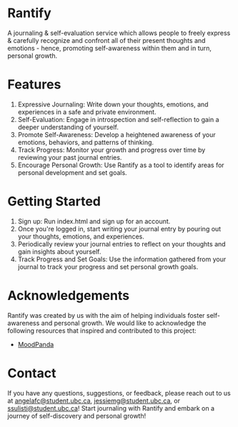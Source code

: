 # Rantify
A journaling & self-evaluation service which allows people to freely express & carefully recognize and confront all of their present thoughts and emotions - hence, promoting self-awareness within them and in turn, personal growth.

# Features 
1. Expressive Journaling: Write down your thoughts, emotions, and experiences in a safe and private environment.
2. Self-Evaluation: Engage in introspection and self-reflection to gain a deeper understanding of yourself.
3. Promote Self-Awareness: Develop a heightened awareness of your emotions, behaviors, and patterns of thinking.
4. Track Progress: Monitor your growth and progress over time by reviewing your past journal entries.
5. Encourage Personal Growth: Use Rantify as a tool to identify areas for personal development and set goals.

# Getting Started
1. Sign up: Run index.html and sign up for an account.
2. Once you're logged in, start writing your journal entry by pouring out your thoughts, emotions, and experiences.
3. Periodically review your journal entries to reflect on your thoughts and gain insights about yourself.
4. Track Progress and Set Goals: Use the information gathered from your journal to track your progress and set personal growth goals.

# Acknowledgements
Rantify was created by us with the aim of helping individuals foster self-awareness and personal growth. We would like to acknowledge the following resources that inspired and contributed to this project:
- [MoodPanda](https://www.moodpanda.com/)

# Contact
If you have any questions, suggestions, or feedback, please reach out to us at angelafc@student.ubc.ca,  jessiemg@student.ubc.ca, or ssulisti@student.ubc.ca!
Start journaling with Rantify and embark on a journey of self-discovery and personal growth!
